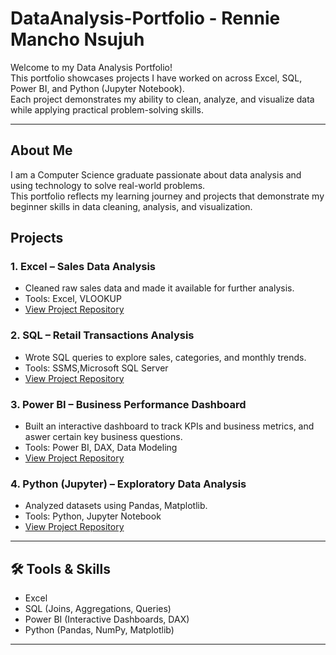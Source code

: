 # DataAnalysis-Portfolio - Rennie Mancho Nsujuh

Welcome to my Data Analysis Portfolio!  
This portfolio showcases projects I have worked on across Excel, SQL, Power BI, and Python (Jupyter Notebook).  
Each project demonstrates my ability to clean, analyze, and visualize data while applying practical problem-solving skills.

---
## About Me
I am a Computer Science graduate passionate about data analysis and using technology to solve real-world problems.  
This portfolio reflects my learning journey and projects that demonstrate my beginner skills in data cleaning, analysis, and visualization.


## Projects

### 1. Excel – Sales Data Analysis
- Cleaned raw sales data and made it available for further analysis.
- Tools: Excel, VLOOKUP
- [View Project Repository](https://github.com/Rennie-M/Excel-Sales.analysis.git)

### 2. SQL – Retail Transactions Analysis
- Wrote SQL queries to explore sales, categories, and monthly trends.
- Tools: SSMS,Microsoft SQL Server
- [View Project Repository](link-will-go-here)

### 3. Power BI – Business Performance Dashboard
- Built an interactive dashboard to track KPIs and business metrics, and aswer certain key business questions.
- Tools: Power BI, DAX, Data Modeling
- [View Project Repository](link-will-go-here)

### 4. Python (Jupyter) – Exploratory Data Analysis
- Analyzed datasets using Pandas, Matplotlib.
- Tools: Python, Jupyter Notebook
- [View Project Repository](link-will-go-here)

---

## 🛠️ Tools & Skills
- Excel
- SQL (Joins, Aggregations, Queries)
- Power BI (Interactive Dashboards, DAX)
- Python (Pandas, NumPy, Matplotlib)

---

